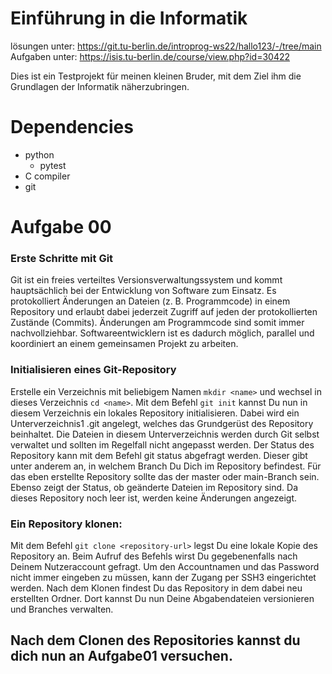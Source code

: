 # Einführung in die Informatik
lösungen unter: https://git.tu-berlin.de/introprog-ws22/hallo123/-/tree/main
Aufgaben unter: https://isis.tu-berlin.de/course/view.php?id=30422 

Dies ist ein Testprojekt für meinen kleinen Bruder, mit dem Ziel ihm die Grundlagen der Informatik näherzubringen.

# Dependencies

- python
  - pytest
- C compiler
- git 

# Aufgabe 00
### Erste Schritte mit Git
Git ist ein freies verteiltes Versionsverwaltungssystem und kommt hauptsächlich bei der Entwicklung von Software zum Einsatz. Es protokolliert Änderungen an Dateien (z. B. Programmcode) in einem Repository und erlaubt dabei jederzeit Zugriff auf jeden der protokollierten Zustände (Commits). Änderungen am Programmcode sind somit immer nachvollziehbar. Softwareentwicklern ist es dadurch möglich, parallel und koordiniert an einem gemeinsamen Projekt zu arbeiten.

### Initialisieren eines Git-Repository
Erstelle ein Verzeichnis mit beliebigem Namen ```mkdir <name>``` und wechsel in dieses Verzeichnis ```cd <name>```. Mit dem Befehl ```git init``` kannst Du nun in diesem Verzeichnis ein lokales Repository initialisieren. Dabei wird ein Unterverzeichnis1 .git angelegt, welches das Grundgerüst des Repository beinhaltet. Die Dateien in diesem Unterverzeichnis werden durch Git selbst verwaltet und sollten im Regelfall nicht angepasst werden.
Der Status des Repository kann mit dem Befehl git status abgefragt werden. Dieser gibt unter anderem an, in welchem Branch Du Dich im Repository befindest. Für das eben erstellte Repository sollte das der master oder main-Branch sein. Ebenso zeigt der Status, ob geänderte Dateien im Repository sind. Da dieses Repository noch leer ist, werden keine Änderungen angezeigt.

### Ein Repository klonen:
Mit dem Befehl ```git clone <repository-url>``` legst Du eine lokale Kopie des Repository an. Beim Aufruf des Befehls wirst Du gegebenenfalls nach Deinem Nutzeraccount gefragt. Um den Accountnamen und das Password nicht immer eingeben zu müssen, kann der Zugang per SSH3 eingerichtet werden. Nach dem Klonen findest Du das Repository in dem dabei neu erstellten Ordner. Dort kannst Du nun Deine Abgabendateien versionieren und Branches verwalten.

## Nach dem Clonen des Repositories kannst du dich nun an Aufgabe01 versuchen.